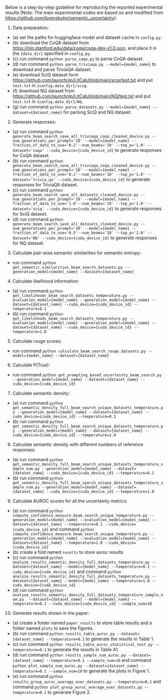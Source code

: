 Below is a step-by-step guideline for reproducing the reported experimental results (Note: The main experimental codes are based on and modified from https://github.com/lorenzkuhn/semantic_uncertainty):

1. Data preparation: 
- (a) set the paths for huggingface model and dataset cache in ```config.py```. 
- (b) download the CoQA dataset from https://nlp.stanford.edu/data/coqa/coqa-dev-v1.0.json, and place it in the ```{data_dir}``` specified in ```config.py```. 
- (c) run command ```python parse_coqa.py``` to parse CoQA dataset. 
- (d) run command ```python parse_triviaqa.py --model={model_name}``` to download and parse TriviaQA dataset. 
- (e) download SciQ dataset form https://github.com/launchnlp/LitCab/blob/main/sciq/test.txt and put ```test.txt``` in ```{config.data_dir}/sciq```. 
- (f) download NQ dataset from https://github.com/launchnlp/LitCab/blob/main/NQ/test.txt and put ```test.txt``` in ```{config.data_dir}/NQ```. 
- (g) run command ```python parse_datasets.py --model={model_name} --dataset={dataset_name}``` for parsing SciQ and NQ dataset. 

2. Generate responses: 
- (a) run command ```python generate_beam_search_save_all_triviaqa_coqa_cleaned_device.py --num_generations_per_prompt='10' --model={model_name} --fraction_of_data_to_use='0.2'--num_beams='10' --top_p='1.0' --dataset='coqa' --cuda_device={cuda_device_id}``` to generate responses for CoQA dataset. 
- (b) run command ```python generate_beam_search_save_all_triviaqa_coqa_cleaned_device.py --num_generations_per_prompt='10' --model={model_name} --fraction_of_data_to_use='0.1'--num_beams='10' --top_p='1.0' --dataset='trivia_qa' --cuda_device={cuda_device_id}``` to generate responses for TriviaQA dataset. 
- (c) run command ```python generate_beam_search_save_all_datasets_cleaned_device.py --num_generations_per_prompt='10' --model={model_name} --fraction_of_data_to_use='1.0'--num_beams='10' --top_p='1.0' --dataset='sciq' --cuda_device={cuda_device_id}``` to generate responses for SciQ dataset. 
- (d) run command ```python generate_beam_search_save_all_datasets_cleaned_device.py --num_generations_per_prompt='10' --model={model_name} --fraction_of_data_to_use='0.5'--num_beams='10' --top_p='1.0' --dataset='NQ' --cuda_device={cuda_device_id}``` to generate responses for NQ dataset.

3. Calculate pair-wise semantic similarities for semantic entropy: 
- run command ```python get_semantic_similarities_beam_search_datasets.py --generation_model={model_name} --dataset={dataset_name}```  

4. Calculate likelihood information: 
- (a) run command ```python get_likelihoods_beam_search_datasets_temperature.py --evaluation_model={model_name} --generation_model={model_name} --dataset={dataset_name} --cuda_device={cuda_device_id} --temperature=0.1``` 
- (b) run command ```python get_likelihoods_beam_search_datasets_temperature.py --evaluation_model={model_name} --generation_model={model_name} --dataset={dataset_name} --cuda_device={cuda_device_id} --temperature=1.0```

5. Calculate rouge scores: 
- run command ```python calculate_beam_search_rouge_datasets.py --model={model_name} --dataset={dataset_name}```

6. Calculate P(True): 
- run command ```python get_prompting_based_uncertainty_beam_search.py --generation_model={model_name} --dataset={dataset_name} --cuda_device={cuda_device_id}``` 

7. Calculate semantic density: 
- (a) run command ```python get_semantic_density_full_beam_search_unique_datasets_temperature.py --generation_model={model_name} --dataset={dataset_name} --cuda_device={cuda_device_id} --temperature=0.1``` 
- (b) run command ```python get_semantic_density_full_beam_search_unique_datasets_temperature.py --generation_model={model_name} --dataset={dataset_name} --cuda_device={cuda_device_id} --temperature=1.0```

8. Calculate semantic density with different numbers of reference responses: 
- (a) run command ```python get_semantic_density_full_beam_search_unique_datasets_temperature_sample_num.py --generation_model={model_name} --dataset={dataset_name} --cuda_device={cuda_device_id} --temperature=0.1``` 
- (b) run command ```python get_semantic_density_full_beam_search_unique_datasets_temperature_sample_num.py --generation_model={model_name} --dataset={dataset_name} --cuda_device={cuda_device_id} --temperature=1.0```

9. Calculate AUROC scores for all the uncertainty metrics: 
- (a) run command ```python compute_confidence_measure_beam_search_unique_temperature.py --generation_model={model_name} --evaluation_model={model_name} --dataset={dataset_name} --temperature=0.1 --cuda_device={cuda_device_id}``` and command ```python compute_confidence_measure_beam_search_unique_temperature.py --generation_model={model_name} --evaluation_model={model_name} --dataset={dataset_name} --temperature=1.0 --cuda_device={cuda_device_id}``` 
- (b) create a fold named ```results``` to store auroc results. 
- (c) run command ```python analyze_results_semantic_density_full_datasets_temperature.py --dataset={dataset_name} --model={model_name} --temperature=0.1 --cuda_device={cuda_device_id}``` and command ```python analyze_results_semantic_density_full_datasets_temperature.py --dataset={dataset_name} --model={model_name} --temperature=1.0 --cuda_device={cuda_device_id}``` 
- (d) run command ```python analyze_results_semantic_density_full_datasets_temperature_sample_num.py  --dataset={dataset_name} --model={model_name} --temperature=0.1 --cuda_device={cuda_device_id} --sample_num=10```

10. Generate results shown in the paper: 
- (a) create a folder named ```paper_results``` to store table results and a folder named ```plots``` to save the figures. 
- (b) run command ```python results_table_auroc.py --dataset={dataset_name} --temperature=0.1``` to generate the results in Table 1. 
- (c) run command ```python results_table_auroc_statistical_test.py --temperature=0.1``` to generate the results in Table A1. 
- (d) run command ```python results_sample_num_auroc.py --dataset={dataset_name} --temperature=0.1 --sample_num=10``` and command ```python plot_sample_num_auroc.py --dataset={dataset_name} --temperature=0.1 --sample_num=10``` to generate the plots in Figure 1. 
- (e) run command ```python results_group_auroc_average_over_datasets.py --temperature=0.1``` and command ```python plot_group_auroc_average_over_datasets.py --temperature=0.1``` to generate Figure 2. 

